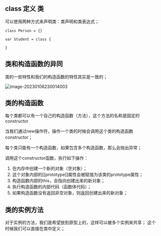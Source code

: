 ## class 定义 类

可以使用两种方式来声明类：类声明和类表达式；

```
class Person = {}

var Student = class {

}
```

## 类和构造函数的异同

类的一些特性和我们的构造函数的特性其实是一致的；

![image-20230106230014003](http://xingyajie.oss-cn-hangzhou.aliyuncs.com/uPic/image-20230106230014003.png)

## 类的构造函数

每个类都可以有一个自己的构造函数（方法），这个方法的名称是固定的constructor

当我们通过new操作符，操作一个类的时候会调用这个类的构造函数constructor； 

每个类只能有一个构造函数，如果包含多个构造函数，那么会抛出异常；

调用这个constructor函数，执行如下操作：

1. 在内存中创建一个新的对象（空对象）；
2. 这个对象内部的[[prototype]]属性会被赋值为该类的prototype属性； 
3. 构造函数内部的this，会指向创建出来的新对象； 
4. 执行构造函数的内部代码（函数体代码）； 
5. 如果构造函数没有返回非空对象，则返回创建出来的新对象；

## 类的实例方法

对于实例的方法，我们是希望放到原型上的，这样可以被多个实例来共享； 这个时候我们可以直接在类中定义；






